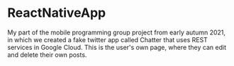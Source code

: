 # ReactNativeApp

My part of the mobile programming group project from early autumn 2021, in which we created a fake twitter app called Chatter that uses REST services in Google Cloud. This is the user's own page, where they can edit and delete their own posts.
